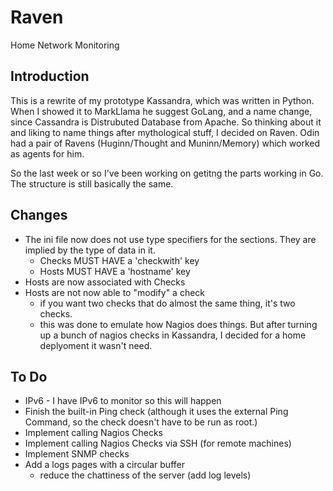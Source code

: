 # Raven
Home Network Monitoring 

## Introduction
This is a rewrite of my prototype Kassandra, which was written in Python.  When I showed it to MarkLlama he suggest GoLang, and a name change, since Cassandra is Distrubuted Database from Apache.  So thinking about it and liking to name things after mythological stuff, I decided on Raven.  Odin had a pair of Ravens (Huginn/Thought and Muninn/Memory) which worked as agents for him.  

So the last week or so I've been working on getitng the parts working in Go.  The structure is still basically the same.

## Changes
* The ini file now does not use type specifiers for the sections.  They are implied by the type of data in it.
  * Checks MUST HAVE a 'checkwith' key
  * Hosts MUST HAVE a 'hostname' key
* Hosts are now associated with Checks
* Hosts are not now able to "modify" a check
  * if you want two checks that do almost the same thing, it's two checks.  
  * this was done to emulate how Nagios does things.  But after turning up a bunch of nagios checks in Kassandra, I decided for a home deplyoment it wasn't need.

## To Do
* IPv6 - I have IPv6 to monitor so this will happen
* Finish the built-in Ping check (although it uses the external Ping Command, so the check doesn't have to be run as root.)
* Implement calling Nagios Checks
* Implement calling Nagios Checks via SSH (for remote machines)
* Implement SNMP checks 
* Add a logs pages with a circular buffer 
  * reduce the chattiness of the server (add log levels)
